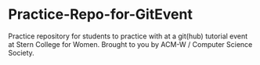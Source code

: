# Practice-Repo-for-GitEvent
Practice repository for students to practice with at a git(hub) tutorial event at Stern College for Women.
Brought to you by ACM-W / Computer Science Society. 
